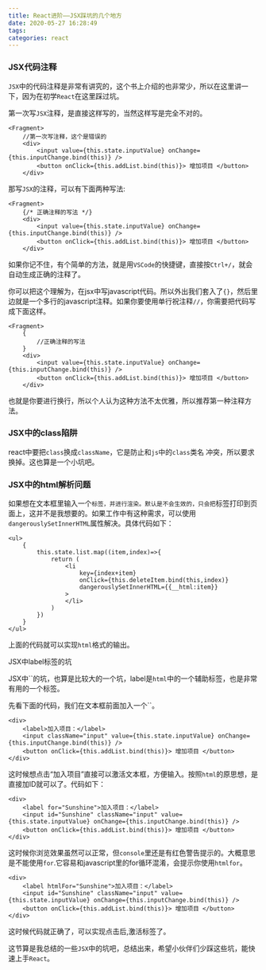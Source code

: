 ```yaml
---
title: React进阶——JSX踩坑的几个地方
date: 2020-05-27 16:28:49
tags:
categories: react
---
```


### JSX代码注释

`JSX`中的代码注释是非常有讲究的，这个书上介绍的也非常少，所以在这里讲一下，因为在初学`React`在这里踩过坑。

第一次写`JSX`注释，是直接这样写的，当然这样写是完全不对的。

```
<Fragment>
    //第一次写注释，这个是错误的
    <div>
        <input value={this.state.inputValue} onChange={this.inputChange.bind(this)} />
        <button onClick={this.addList.bind(this)}> 增加项目 </button>
    </div>
```

那写`JSX`的注释，可以有下面两种写法:

```
<Fragment>
    {/* 正确注释的写法 */}
    <div>
        <input value={this.state.inputValue} onChange={this.inputChange.bind(this)} />
        <button onClick={this.addList.bind(this)}> 增加项目 </button>
    </div>
```

如果你记不住，有个简单的方法，就是用`VSCode`的快捷键，直接按`Ctrl+/`，就会自动生成正确的注释了。

你可以把这个理解为，在jsx中写javascript代码。所以外出我们套入了`{}`，然后里边就是一个多行的javascript注释。如果你要使用单行祝注释`//`，你需要把代码写成下面这样。

```
<Fragment>
    {
        //正确注释的写法 
    }
    <div>
        <input value={this.state.inputValue} onChange={this.inputChange.bind(this)} />
        <button onClick={this.addList.bind(this)}> 增加项目 </button>
    </div>
```

也就是你要进行换行，所以个人认为这种方法不太优雅，所以推荐第一种注释方法。

### JSX中的class陷阱

react中要把`class`换成`className`，它是防止和`js`中的`class`类名 冲突，所以要求换掉。这也算是一个小坑吧。

### JSX中的html解析问题

如果想在文本框里输入一个``标签，并进行渲染。默认是不会生效的，只会把``标签打印到页面上，这并不是我想要的。如果工作中有这种需求，可以使用`dangerouslySetInnerHTML`属性解决。具体代码如下：

```
<ul>
    {
        this.state.list.map((item,index)=>{
            return (
                <li 
                    key={index+item}
                    onClick={this.deleteItem.bind(this,index)}
                    dangerouslySetInnerHTML={{__html:item}}
                >
                </li>
            )
        })
    }
</ul> 
```

上面的代码就可以实现`html`格式的输出。

JSX中label标签的坑

JSX中``的坑，也算是比较大的一个坑，label是`html`中的一个辅助标签，也是非常有用的一个标签。

先看下面的代码，我们在文本框前面加入一个``。

```
<div>
    <label>加入项目：</label>
    <input className="input" value={this.state.inputValue} onChange={this.inputChange.bind(this)} />
    <button onClick={this.addList.bind(this)}> 增加项目 </button>
</div>
```

这时候想点击“加入项目”直接可以激活文本框，方便输入。按照`html`的原思想，是直接加ID就可以了。代码如下：

```
<div>
    <label for="Sunshine">加入项目：</label>
    <input id="Sunshine" className="input" value={this.state.inputValue} onChange={this.inputChange.bind(this)} />
    <button onClick={this.addList.bind(this)}> 增加项目 </button>
</div>
```

这时候你浏览效果虽然可以正常，但`console`里还是有红色警告提示的。大概意思是不能使用`for`.它容易和javascript里的for循环混淆，会提示你使用`htmlfor`。

```
<div>
    <label htmlFor="Sunshine">加入项目：</label>
    <input id="Sunshine" className="input" value={this.state.inputValue} onChange={this.inputChange.bind(this)} />
    <button onClick={this.addList.bind(this)}> 增加项目 </button>
</div>
```

这时候代码就正确了，可以实现点击后,激活标签了。

这节算是我总结的一些`JSX`中的坑吧，总结出来，希望小伙伴们少踩这些坑，能快速上手`React`。